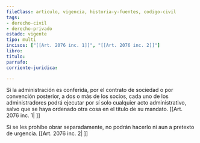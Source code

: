 ```yaml
---
fileClass: articulo, vigencia, historia-y-fuentes, codigo-civil
tags:
- derecho-civil
- derecho-privado
estado: vigente
tipo: multi
incisos: ["[[Art. 2076 inc. 1]]", "[[Art. 2076 inc. 2]]"]
libro:
titulo:
parrafo:
corriente-juridica:

---
```

Si la administración es conferida, por el contrato de sociedad o por convención posterior, a dos o más de los socios, cada uno de los administradores podrá ejecutar por sí solo cualquier acto administrativo, salvo que se haya ordenado otra cosa en el título de su mandato. [[Art. 2076 inc. 1| ]]

Si se les prohíbe obrar separadamente, no podrán hacerlo ni aun a pretexto de urgencia. [[Art. 2076 inc. 2| ]]